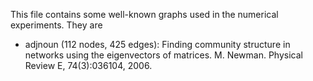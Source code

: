 This file contains some well-known graphs used in the numerical experiments. They are

* adjnoun (112 nodes, 425 edges): Finding community structure in networks using the eigenvectors of matrices. M. Newman. Physical Review E, 74(3):036104, 2006.

